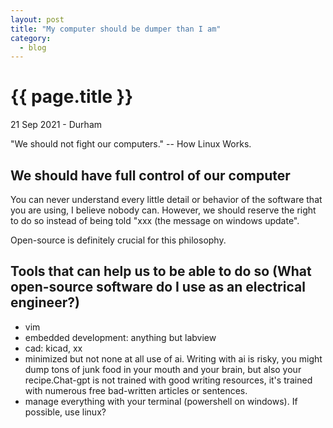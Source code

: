```yaml
---
layout: post
title: "My computer should be dumper than I am"
category: 
  - blog
---
```


{{ page.title }}
================

<p class="meta">21 Sep 2021 - Durham</p>

"We should not fight our computers." -- How Linux Works.

## We should have full control of our computer

You can never understand every little detail or behavior of the software that you are using, I believe nobody can. However, we should reserve the right to do so instead of being told "xxx (the message on windows update". 

Open-source is definitely crucial for this philosophy. 

## Tools that can help us to be able to do so (What open-source software do I use as an electrical engineer?)
- vim
- embedded development: anything but labview
- cad: kicad, xx
- minimized but not none at all use of ai. Writing with ai is risky, you might dump tons of junk food in your mouth and your brain, but also your recipe.Chat-gpt is not trained with good writing resources, it's trained with numerous free bad-written articles or sentences. 
- manage everything with your terminal (powershell on windows). If possible, use linux?

